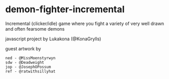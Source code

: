 # demon-fighter-incremental
Incremental (clicker/idle) game where you fight a variety of very well drawn and often fearsome demons

javascript project by Lukakona (@KonaGrylls)

guest artwork by
	
	ned - @MissMoenstyrwyn
	sdw - @Deadweight
	jop - @JosephOPossum
	ref - @ratwithsillyhat
